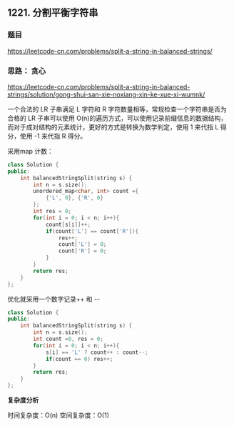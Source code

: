 ## 1221. 分割平衡字符串

### 题目

https://leetcode-cn.com/problems/split-a-string-in-balanced-strings/

### 思路： 贪心

https://leetcode-cn.com/problems/split-a-string-in-balanced-strings/solution/gong-shui-san-xie-noxiang-xin-ke-xue-xi-wumnk/

一个合法的 LR 子串满足 L 字符和 R 字符数量相等，常规检查一个字符串是否为合格的 LR 子串可以使用 O(n)的遍历方式，可以使用记录前缀信息的数据结构，而对于成对结构的元素统计，更好的方式是转换为数学判定，使用 1 来代指 L 得分，使用 -1 来代指 R 得分。

采用map 计数：

```C++
class Solution {
public:
    int balancedStringSplit(string s) {
        int n = s.size();
        unordered_map<char, int> count ={
            {'L', 0}, {'R', 0}
        };
        int res = 0;
        for(int i = 0; i < n; i++){
            count[s[i]]++;
            if(count['L'] == count['R']){
                res++;
                count['L'] = 0;
                count['R'] = 0;
            }
        }
        return res;
    }
};
```

优化就采用一个数字记录++ 和 --

```C++
class Solution {
public:
    int balancedStringSplit(string s) {
        int n = s.size();
        int count =0, res = 0;
        for(int i = 0; i < n; i++){
            s[i] == 'L' ? count++ : count--;
            if(count == 0) res++;
        }
        return res;
    }
};
```

**复杂度分析**

时间复杂度：O(n)
空间复杂度：O(1)